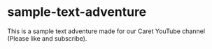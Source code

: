 # sample-text-adventure
This is a sample text adventure made for our Caret YouTube channel (Please like and subscribe).
